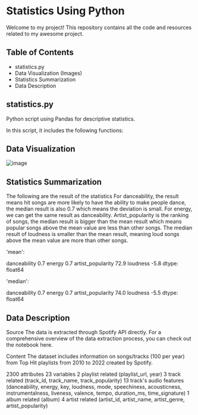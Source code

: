 # Statistics Using Python

Welcome to my project! This repository contains all the code and resources related to my awesome project.

## Table of Contents

- statistics.py
- Data Visualization (Images)
- Statistics Summarization
- Data Description

## statistics.py

Python script using Pandas for descriptive statistics.

In this script, it includes the following functions:

## Data Visualization
![image](https://github.com/nogibjj/hy218_statistics_scipt_week2/plots/energy_histogram.png)

## Statistics Summarization
The following are the result of the statistics
For danceability, the result means hit songs are more likely to have the ability to make people dance, the median result is also 0.7 which means the deviation is small.
For energy, we can get the same result as danceability.
Artist_popularity is the ranking of songs, the median result is bigger than the mean result which means popular songs above the mean value are less than other songs.
The median result of loudness is smaller than the mean result, meaning loud songs above the mean value are more than other songs.


'mean': 

danceability          0.7
energy                0.7
artist_popularity    72.9
loudness             -5.8
dtype: float64



'median': 

danceability          0.7
energy                0.7
artist_popularity    74.0
loudness             -5.5
dtype: float64

## Data Description

Source
The data is extracted through Spotify API directly. For a comprehensive overview of the data extraction process, you can check out the notebook here.

Content
The dataset includes information on songs/tracks (100 per year) from Top Hit playlists from 2010 to 2022 created by Spotify.

2300 attributes
23 variables
2 playlist related (playlist_url, year)
3 track related (track_id, track_name, track_popularity)
13 track's audio features (danceability, energy, key, loudness, mode, speechiness, acousticness, instrumentalness, liveness, valence, tempo, duration_ms, time_signature)
1 album related (album)
4 artist related (artist_id, artist_name, artist_genre, artist_popularity)
